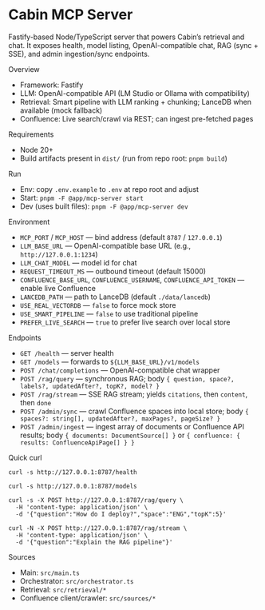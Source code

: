 # Cabin MCP Server

Fastify-based Node/TypeScript server that powers Cabin’s retrieval and chat. It exposes health, model listing, OpenAI-compatible chat, RAG (sync + SSE), and admin ingestion/sync endpoints.

Overview
- Framework: Fastify
- LLM: OpenAI-compatible API (LM Studio or Ollama with compatibility)
- Retrieval: Smart pipeline with LLM ranking + chunking; LanceDB when available (mock fallback)
- Confluence: Live search/crawl via REST; can ingest pre-fetched pages

Requirements
- Node 20+
- Build artifacts present in `dist/` (run from repo root: `pnpm build`)

Run
- Env: copy `.env.example` to `.env` at repo root and adjust
- Start: `pnpm -F @app/mcp-server start`
- Dev (uses built files): `pnpm -F @app/mcp-server dev`

Environment
- `MCP_PORT` / `MCP_HOST` — bind address (default `8787` / `127.0.0.1`)
- `LLM_BASE_URL` — OpenAI-compatible base URL (e.g., `http://127.0.0.1:1234`)
- `LLM_CHAT_MODEL` — model id for chat
- `REQUEST_TIMEOUT_MS` — outbound timeout (default 15000)
- `CONFLUENCE_BASE_URL`, `CONFLUENCE_USERNAME`, `CONFLUENCE_API_TOKEN` — enable live Confluence
- `LANCEDB_PATH` — path to LanceDB (default `./data/lancedb`)
- `USE_REAL_VECTORDB` — `false` to force mock store
- `USE_SMART_PIPELINE` — `false` to use traditional pipeline
- `PREFER_LIVE_SEARCH` — `true` to prefer live search over local store

Endpoints
- `GET /health` — server health
- `GET /models` — forwards to `${LLM_BASE_URL}/v1/models`
- `POST /chat/completions` — OpenAI-compatible chat wrapper
- `POST /rag/query` — synchronous RAG; body `{ question, space?, labels?, updatedAfter?, topK?, model? }`
- `POST /rag/stream` — SSE RAG stream; yields `citations`, then `content`, then `done`
- `POST /admin/sync` — crawl Confluence spaces into local store; body `{ spaces?: string[], updatedAfter?, maxPages?, pageSize? }`
- `POST /admin/ingest` — ingest array of documents or Confluence API results; body `{ documents: DocumentSource[] }` or `{ confluence: { results: ConfluenceApiPage[] } }`

Quick curl
```
curl -s http://127.0.0.1:8787/health

curl -s http://127.0.0.1:8787/models

curl -s -X POST http://127.0.0.1:8787/rag/query \
  -H 'content-type: application/json' \
  -d '{"question":"How do I deploy?","space":"ENG","topK":5}'

curl -N -X POST http://127.0.0.1:8787/rag/stream \
  -H 'content-type: application/json' \
  -d '{"question":"Explain the RAG pipeline"}'
```

Sources
- Main: `src/main.ts`
- Orchestrator: `src/orchestrator.ts`
- Retrieval: `src/retrieval/*`
- Confluence client/crawler: `src/sources/*`

